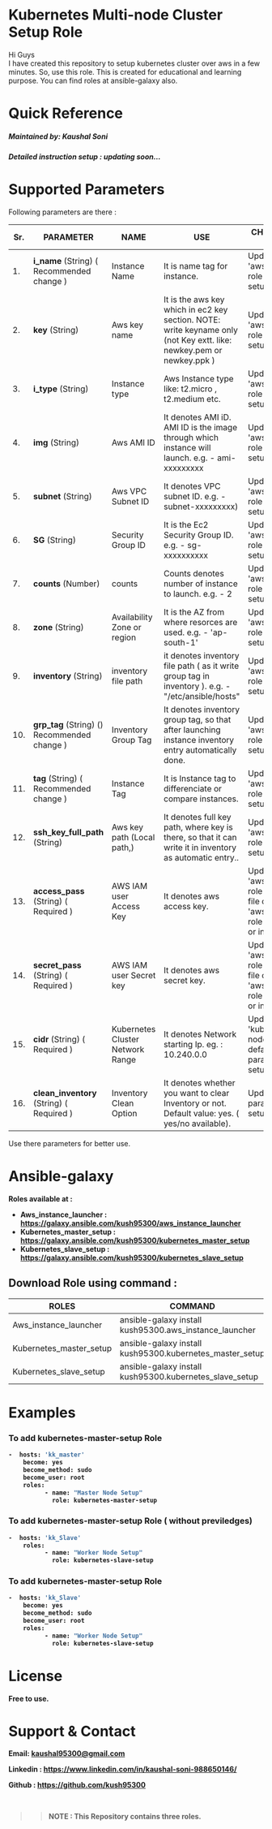 # Kubernetes Multi-node Cluster Setup Role

Hi Guys
</br>
I have created this repository to setup kubernetes cluster over aws in a few minutes. So, use this role. This is created for educational and learning purpose. You can find roles at ansible-galaxy also.

# Quick Reference
##### Maintained by: Kaushal Soni
##### Detailed instruction setup :   updating soon... 
 
# Supported Parameters

Following parameters are there : 

| Sr.|  PARAMETER | NAME  | USE  | CHANGE PARAMETER AT LOCATION |
| ------------ | ------------ | ------------ | ------------ | ------------ |
| 1.| **i_name**    (String) ( Recommended change ) | Instance Name  |  It is name tag for instance. | Update it in 'aws_instance_launcher' role defaults dir or   in setup.yml file. |
| 2.|   **key**    (String) | Aws key name  | It is the aws key which in ec2 key section. NOTE:  write keyname only (not  Key extt. like: newkey.pem or newkey.ppk )   | Update it in 'aws_instance_launcher' role defaults dir or   in setup.yml file. |
| 3.|  **i_type**    (String) | Instance type | Aws Instance type like: t2.micro , t2.medium etc.    | Update it in 'aws_instance_launcher' role defaults dir or   in setup.yml file. |
| 4. |   **img**    (String) | Aws AMI ID  | It denotes AMI iD. AMI ID is the image through which instance will launch. e.g. - ami-xxxxxxxxx  | Update it in 'aws_instance_launcher' role defaults dir or   in setup.yml file. |
| 5. |   **subnet**    (String) | Aws VPC Subnet ID  | It denotes VPC subnet ID. e.g. - subnet-xxxxxxxxx)   | Update it in 'aws_instance_launcher' role defaults dir or   in setup.yml file. |
| 6. |  **SG**    (String) | Security Group ID  | It is the Ec2 Security Group ID. e.g. - sg-xxxxxxxxxx   | Update it in 'aws_instance_launcher' role defaults dir or   in setup.yml file. |
| 7. |  **counts**    (Number) | counts  | Counts denotes number of instance to launch. e.g. - 2   | Update it in 'aws_instance_launcher' role defaults dir or   in setup.yml file. |
| 8. |   **zone**    (String) | Availability Zone or region  | It is the AZ from where resorces are used. e.g. - 'ap-south-1'   | Update it in 'aws_instance_launcher' role defaults dir or   in setup.yml file. |
| 9. |  **inventory**    (String) | inventory file path  | it denotes inventory file path ( as it write group tag in inventory ). e.g. - "/etc/ansible/hosts"   | Update it in 'aws_instance_launcher' role defaults dir or   in setup.yml file. |
| 10. |  **grp_tag**     (String) () Recommended change )  |  Inventory Group Tag  | It denotes inventory group tag, so that after launching instance inventory entry automatically done.  | Update it in 'aws_instance_launcher' role defaults dir or   in setup.yml file. |
| 11. |   **tag**    (String) ( Recommended change )  | Instance Tag  | It is Instance tag to differenciate or compare instances.  | Update it in 'aws_instance_launcher' role defaults dir or   in setup.yml file. |
|12. |   **ssh_key_full_path**    (String) | Aws key path (Local path,)  | It denotes full key path, where key is there, so that it can write it in inventory as automatic entry..  | Update it in 'aws_instance_launcher' role defaults dir or   in setup.yml file. |
|13. |   <b>access_pass </b>     (String) ( Required )| AWS IAM user Access Key  | It denotes aws access key. | Update it in 'aws_instance_launcher' role defaults/main.yml file or 'aws_instance_launcher' role vars/main.yml file or   in setup.yml file |
|14. |   <b>secret_pass</b>     (String) ( Required ) | AWS IAM user Secret key  | It denotes aws secret key. | Update it in 'aws_instance_launcher' role defaults/main.yml file or 'aws_instance_launcher' role vars/main.yml file or   in setup.yml file. |
|15. |   <b>cidr</b>     (String) ( Required ) | Kubernetes Cluster Network Range  | It denotes Network starting Ip. eg. : 10.240.0.0 | Update it in 'kubernetes-master-node-setup' role defaults/main.yml file or parameters.yml file or   in setup.yml file. |
|16. |   <b>clean_inventory</b>     (String) ( Required ) | Inventory Clean Option  | It denotes whether you want to clear Inventory or not. Default value: yes. ( yes/no available). | Update it in parameter.yml file or   in setup.yml file. |



Use there parameters for better use.
# Ansible-galaxy
<b>Roles available at :
<b>
- Aws_instance_launcher : https://galaxy.ansible.com/kush95300/aws_instance_launcher 
- Kubernetes_master_setup : https://galaxy.ansible.com/kush95300/kubernetes_master_setup
- Kubernetes_slave_setup : https://galaxy.ansible.com/kush95300/kubernetes_slave_setup </b>

## Download Role  using command :
| **ROLES**  | **COMMAND**   |
| ------------ | ------------ |
| Aws_instance_launcher  | ansible-galaxy install kush95300.aws_instance_launcher  |
| Kubernetes_master_setup  | ansible-galaxy install kush95300.kubernetes_master_setup  |
|  Kubernetes_slave_setup | ansible-galaxy install kush95300.kubernetes_slave_setup  |


# Examples

### To add kubernetes-master-setup Role
```sh
-  hosts: 'kk_master'
    become: yes
    become_method: sudo
    become_user: root
    roles:
          - name: "Master Node Setup"
            role: kubernetes-master-setup

```
### To add kubernetes-master-setup Role ( without previledges)
```sh
-  hosts: 'kk_Slave'
    roles:
          - name: "Worker Node Setup"
            role: kubernetes-slave-setup

```
### To add kubernetes-master-setup Role
```sh
-  hosts: 'kk_Slave'
    become: yes
    become_method: sudo
    become_user: root
    roles:
          - name: "Worker Node Setup"
            role: kubernetes-slave-setup

```

# License

Free to use.

# Support & Contact
<b>

Email: kaushal95300@gmail.com

Linkedin : https://www.linkedin.com/in/kaushal-soni-988650146/

Github : https://github.com/kush95300 </b>


<br>


>> NOTE :   This Repository contains three roles.

